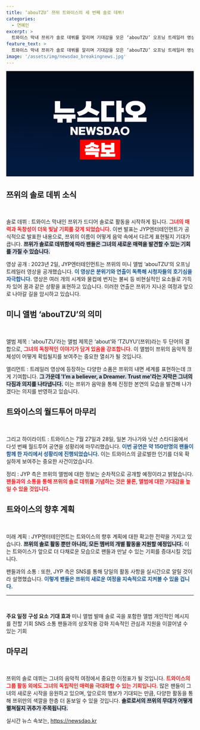```yaml
---
title: ‘abouTZU’ 쯔위 트와이스의 세 번째 솔로 데뷔!
categories:
  - 연예인
excerpt: >
  트와이스 막내 쯔위가 솔로 데뷔를 알리며 기대감을 모은 ‘abouTZU’ 오프닝 트레일러 영상이 공개됐다. 비현실적인 요소로 가득한 이 영상은 과연 쯔위의 새로운 매력을 어떻게 담고 있을지 궁금증을 증폭시킨다!
feature_text: >
  트와이스 막내 쯔위가 솔로 데뷔를 알리며 기대감을 모은 ‘abouTZU’ 오프닝 트레일러 영상이 공개됐다. 비현실적인 요소로 가득한 이 영상은 과연 쯔위의 새로운 매력을 어떻게 담고 있을지 궁금증을 증폭시킨다!
image: '/assets/img/newsdao_breakingnews.jpg'
---
```


<p><img src="/assets/img/newsdao_breakingnews.jpg" alt="pcversion 속보" /></p>

<h2 data-ke-size="size26">쯔위의 솔로 데뷔 소식</h2>

<p data-ke-size="size16">&nbsp;</p>

<p>솔로 데뷔 : 트와이스 막내인 쯔위가 드디어 솔로로 활동을 시작하게 됩니다. <b><span style="color: #ee2323;">그녀의 매력과 독창성이 더욱 빛날 기회를 갖게 되었습니다.</span></b> 이번 발표는 JYP엔터테인먼트가 공식적으로 발표한 내용으로, 쯔위의 이름이 어떻게 음악 속에서 다르게 표현될지 기대가 큽니다. <b><span style="background-color: #21538527;">쯔위가 솔로로 데뷔함에 따라 팬들은 그녀의 새로운 매력을 발견할 수 있는 기회를 가질 수 있습니다.</span></b> </p>

<p>영상 공개 : 2023년 2일, JYP엔터테인먼트는 쯔위의 미니 앨범 ‘abouTZU’의 오프닝 트레일러 영상을 공개했습니다. <b><span style="color: #1a5490;">이 영상은 분위기와 연출이 독특해 시청자들의 호기심을 자극합니다.</span></b> 영상은 여러 개의 시계와 물컵에 번지는 불씨 등 비현실적인 요소들로 가득 차 있어 꿈과 같은 상황을 표현하고 있습니다. 이러한 연출은 쯔위가 지나온 여정과 앞으로 나아갈 길을 암시하고 있습니다.</p>

<h2 data-ke-size="size26">미니 앨범 ‘abouTZU’의 의미</h2>

<p data-ke-size="size16">&nbsp;</p>

<p>앨범 제목 : ‘abouTZU’라는 앨범 제목은 ‘about’와 ‘TZUYU’(쯔위)라는 두 단어의 결합으로, <b><span style="color: #ee2323;">그녀의 독창적인 이야기가 담겨 있음을 강조합니다.</span></b> 이 앨범이 쯔위의 음악적 정체성이 어떻게 확립될지를 보여주는 중요한 열쇠가 될 것입니다.</p>

<p>엘리먼트 : 트레일러 영상에 등장하는 다양한 소품은 쯔위의 내면 세계를 표현하는데 크게 기여합니다. <b><span style="background-color: #21538527;">그 가운데 'I’m a believer, a Dreamer. Trust me'라는 자막은 그녀의 다짐과 의지를 나타냅니다.</span></b> 이는 쯔위가 음악을 통해 진정한 본연의 모습을 발견해 나가겠다는 의지를 반영하고 있습니다.</p>

<h2 data-ke-size="size26">트와이스의 월드투어 마무리</h2>

<p data-ke-size="size16">&nbsp;</p>

<p>그리고 하이라이트 : 트와이스는 7월 27일과 28일, 일본 가나가와 닛산 스타디움에서 다섯 번째 월드투어 공연을 성황리에 마무리했습니다. <b><span style="color: #1a5490;">이번 공연은 약 150만명의 팬들이 함께 한 자리에서 성황리에 진행되었습니다.</span></b> 이는 트와이스의 글로벌한 인기를 더욱 확실하게 보여주는 중요한 사건이었습니다. </p>

<p>정리 : JYP 측은 쯔위의 앨범에 대한 정보는 순차적으로 공개할 예정이라고 밝혔습니다. <b><span style="color: #ee2323;">팬들과의 소통을 통해 쯔위의 솔로 데뷔를 기념하는 것은 물론, 앨범에 대한 기대감을 높일 수 있을 것입니다.</span></b></p>

<h2 data-ke-size="size26">트와이스의 향후 계획</h2>

<p data-ke-size="size16">&nbsp;</p>

<p>미래 계획 : JYP엔터테인먼트는 트와이스의 향후 계획에 대한 확고한 전략을 가지고 있습니다. <b><span style="background-color: #21538527;">쯔위의 솔로 활동 뿐만 아니라, 모든 멤버의 개별 활동을 지원할 예정입니다.</span></b> 이는 트와이스가 앞으로 더 다채로운 모습으로 팬들과 만날 수 있는 기회를 증대시킬 것입니다. </p>

<p>팬들과의 소통 : 또한, JYP 측은 SNS를 통해 당일의 활동 사항을 실시간으로 알릴 것이라 설명했습니다. <b><span style="color: #1a5490;">이렇게 팬들은 쯔위의 새로운 여정을 지속적으로 지켜볼 수 있을 겁니다.</span></b></p>

<hr>

<p data-ke-size="size16">&nbsp;</p>

<p><tr>
    <td style="text-align: center; height: 17px;"><b>주요 일정</b></td>
    <td style="text-align: center; height: 17px;"><b>구성 요소</b></td>
    <td style="text-align: center; height: 17px;"><b>기대 효과</b></td>
</tr>
<tr>
    <td style="text-align: center; height: 17px;">미니 앨범 발매</td>
    <td style="text-align: center; height: 17px;">솔로 곡을 포함한 앨범</td>
    <td style="text-align: center; height: 17px;">개인적인 메시지를 전할 기회</td>
</tr>
<tr>
    <td style="text-align: center; height: 17px;">SNS 소통</td>
    <td style="text-align: center; height: 17px;">팬들과의 상호작용 강화</td>
    <td style="text-align: center; height: 17px;">지속적인 관심과 지원을 이끌어낼 수 있는 기회</td>
</tr></p>

<h2 data-ke-size="size26">마무리</h2>

<p data-ke-size="size16">&nbsp;</p>

<p>쯔위의 솔로 데뷔는 그녀의 음악적 여정에서 중요한 이정표가 될 것입니다. <b><span style="color: #ee2323;">트와이스의 그룹 활동 외에도 그녀의 독립적인 매력을 극대화할 수 있는 기회입니다.</span></b> 많은 팬들이 그녀의 새로운 시작을 응원하고 있으며, 앞으로의 행보가 기대되는 만큼, 다양한 활동을 통해 쯔위만의 색깔을 한층 더 돋보일 수 있을 것입니다. <b><span style="background-color: #21538527;">솔로로서의 쯔위의 무대가 어떻게 펼쳐질지 귀추가 주목됩니다.</span></b></p>
실시간 뉴스 속보는, <a href="https://newsdao.kr" rel="dofollow">https://newsdao.kr</a>


